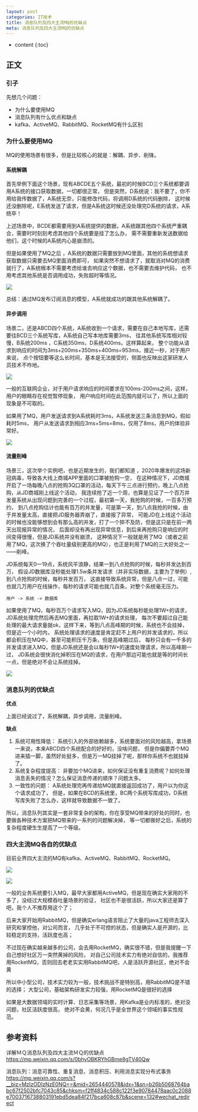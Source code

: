 ```yaml
---
layout: post
categories: IT技术
title: 消息队列及四大主流MQ的优缺点
meta: 消息队列及四大主流MQ的优缺点
---
```

* content
{:toc}
  
## 正文

### 引子

先想几个问题：
* 为什么要使用MQ
* 消息队列有什么优点和缺点
* kafka、ActiveMQ、RabbitMQ、RocketMQ有什么区别

### 为什么要使用MQ

MQ的使用场景有很多，但是比较核心的就是：解耦、异步、削锋。

#### 系统解耦

首先举例下面这个场景，现有ABCDE五个系统，最初的时候BCD三个系统都要调用A系统的接口获取数据，一切都很正常，
但是突然，D系统说：我不要了，你不用给我传数据了，A系统无奈，只能修改代码，将调用D系统的代码删除，
这时候还没删除呢，E系统发送了请求，但是A系统这时候还没处理完D系统的请求，A系统卒！

上述场景中，BCDE都需要用到A系统提供的数据，A系统跟其他四个系统严重耦合，需要时时刻刻考虑其他四个系统要是挂了怎么办，
需不需要重新发送数据给他们，这个时候的A系统内心是崩溃的。

但是如果使用了MQ之后 ，A系统的数据只需要放到MQ里面，其他的系统想请求获取数据只需要去MQ里面消费即可，
如果突然不想请求了，就取消对MQ的消费就行了，A系统根本不需要考虑给谁去响应这个数据，也不需要去维护代码，
也不用考虑其他系统是否调用成功，失败超时等情况。

![]({{site.baseurl}}/images/20210802/20210802124440.png)

总结：通过MQ发布订阅消息的模型，A系统就成功的跟其他系统解耦了。

#### 异步调用

场景二，还是ABCD四个系统，A系统收到一个请求，需要在自己本地写库，还需要往BCD三个系统写库，A系统自己写本地库需要3ms，
往其他系统写库相对较慢，B系统200ms ，C系统350ms，D系统400ms，这样算起来，
整个功能从请求到响应的时间为3ms+200ms+350ms+400ms=953ms，接近一秒，对于用户来说，
点个按钮要等这么长时间，基本是无法接受的，侧面也反映出这家研发人员技术不咋地。

![]({{site.baseurl}}/images/20210802/20210802124144.png)

一般的互联网企业，对于用户请求响应的时间要求在100ms-200ms之间，这样，用户的眼睛存在视觉暂停现象，
用户响应时间在此范围内就可以了，所以上面的现象是不可取的。

如果用了MQ，用户发送请求到A系统耗时3ms，A系统发送三条消息到MQ，假如耗时5ms，
用户从发送请求到相应3ms+5ms=8ms，仅用了8ms，用户的体验非常好。

![]({{site.baseurl}}/images/20210802/20210802124240.png)

#### 流量削峰

场景三，这次举个实例吧，也是近期发生的，我们都知道 ，2020年爆发的这场新冠病毒，导致各大线上商城APP里面的口罩被抢购一空，
在这种情况下，JD商城开启了一场每晚八点的抢购3Q口罩的活动，每天下午三点进行预约，晚上八点抢购，从JD商城刚上线这个活动，
我连续抢了近一个周，也算是见证了一个百万并发量系统从出现问题到完善的一个过程，最初第一天，我抢购的时候，一百多万预约，
到八点抢购估计也能有百万的并发量，可是第一天，到八点我抢的时候，由于并发量太高，直接把JD服务器弄崩了，直接报了异常，
可能JD在上线这个活动的时候也没能够想到会有那么高的并发，打了一个猝不及防，但是这只是在前一两天出现报异常的情况，
后面却没有再出现异常信息，到后来再抢购只是响应的时间变得很慢，但是JD系统并没有崩溃，
这种情况下一般就是用了MQ（或者之前用了MQ，这次换了个吞吐量级别更高的MQ），也正是利用了MQ的三大好处之一——削峰。

JD系统每天0—19点，系统风平浪静，结果一到八点抢购的时候，每秒并发达到百万，
假设JD数据库没秒能处理1.5w条并发请求（并非实际数据，主要为了举例）,到八点抢购的时候，每秒并发百万，
这直接导致系统异常，但是八点一过，可能也就几万用户在线操作，每秒的请求可能也就几百条，对整个系统毫无压力。

`用户 -> 系统 -> 数据库`

如果使用了MQ，每秒百万个请求写入MQ，因为JD系统每秒能处理1W+的请求，JD系统处理完然后再去MQ里面，再拉取1W+的请求处理，
每次不要超过自己能处理的最大请求量就ok，这样下来，等到八点高峰期的时候，系统也不会挂掉，但是近一个小时内，
系统处理请求的速度是肯定赶不上用户的并发请求的，所以都会积压在MQ中，甚至可能积压千万条，但是高峰期过后，
每秒只会有一千多的并发请求进入MQ，但是JD系统还是会以每秒1W+的速度处理请求，所以高峰期一过，
JD系统会很快消化掉积压在MQ的请求，在用户那边可能也就是等的时间长一点，但是绝对不会让系统挂掉。

![]({{site.baseurl}}/images/20210802/20210802124926.png)

### 消息队列的优缺点

**优点**

上面已经说过了，系统解耦，异步调用，流量削峰。

**缺点**

1. 系统可用性降低： 系统引入的外部依赖越多，系统要面对的风险越高，拿场景一来说，本来ABCD四个系统配合的好好的，没啥问题，
   但是你偏要弄个MQ进来插一脚，虽然好处挺多，但是万一MQ挂掉了呢，那样你系统不也就挂掉了。
2. 系统复杂程度提高： 非要加个MQ进来，如何保证没有重复消费呢？如何处理消息丢失的情况？怎么保证消息传递的顺序？问题太多。
3. 一致性的问题： A系统处理完再传递给MQ就直接返回成功了，用户以为你这个请求成功了，
   但是，如果在BCD的系统里，BC两个系统写库成功，D系统写库失败了怎么办，这样就导致数据不一致了。

所以，消息队列其实是一套非常复杂的架构，你在享受MQ带来的好处的同时，也要做各种技术方案把MQ带来的一系列的问题解决掉，
等一切都做好之后，系统的复杂程度硬生生提高了一个等级。

### 四大主流MQ各自的优缺点

目前业界四大主流的MQ有kafka、ActiveMQ、RabbitMQ、RocketMQ。

![]({{site.baseurl}}/images/20210802/20210802125645.png)

![]({{site.baseurl}}/images/20210802/20210802125725.png)

一般的业务系统要引入MQ，最早大家都用ActiveMQ，但是现在确实大家用的不多了，没经过大规模吞吐量场景的验证，
社区也不是很活跃，所以大家还是算了吧，我个人不推荐用这个了；

后来大家开始用RabbitMQ，但是确实erlang语言阻止了大量的java工程师去深入研究和掌控他，对公司而言，
几乎处于不可控的状态，但是确实人是开源的，比较稳定的支持，活跃度也高；

不过现在确实越来越多的公司，会去用RocketMQ，确实很不错，但是我提醒一下自己想好社区万一突然黄掉的风险，
对自己公司技术实力有绝对自信的，我推荐用RocketMQ，否则回去老老实实用RabbitMQ吧，人是活跃开源社区，绝对不会黄

所以中小型公司，技术实力较为一般，技术挑战不是特别高，用RabbitMQ是不错的选择；
大型公司，基础架构研发实力较强，用RocketMQ是很好的选择

如果是大数据领域的实时计算、日志采集等场景，用Kafka是业内标准的，绝对没问题，社区活跃度很高，
绝对不会黄，何况几乎是全世界这个领域的事实性规范。

## 参考资料

详解ＭＱ消息队列及四大主流ＭＱ的优缺点 <https://mp.weixin.qq.com/s/0bhyOBKRYhGBme8gTV40Qw>

消息队列：消息可靠性、重复消息、消息积压、利用消息实现分布式事务 <https://mp.weixin.qq.com/s?__biz=MzIzODIzNzE0NQ==&mid=2654440578&idx=1&sn=b26b5068764babc67f2502bfc7043c85&chksm=f2ff4834c588c122f3e90784478aac0c2088e7003716738803191ebd5dea84f217bca608c87b&scene=132#wechat_redirect>
